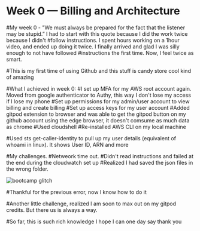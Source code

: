# Week 0 — Billing and Architecture
#My week 0 - "We must always be prepared for the fact that the listener may be stupid.” I had to start with this quote because I did the work twice because I didn't #follow instructions. I spent hours working on a 1hour video, and ended up doing it twice. I finally arrived and glad I was silly enough to not have followed #instructions the first time. Now, I feel twice as smart.

#This is my first time of using Github and this stuff is candy store cool kind of amazing

#What I achieved in week 0:
#I set up MFA for my AWS root account again. Moved from google authenticator to Authy, this way I don't lose my access if I lose my phone
#Set up permissions for my admin/user account to view billing and create billing
#Set up access keys for my user account
#Added gitpod extension to browser and was able to get the gitpod button on my github account using the edge browser, it doesn't comsume as much data as chrome
#Used cloudshell 
#Re-installed AWS CLI on my local machine

#Used sts get-caller-identity to pull up my user details (equivalent of whoami in linux). It shows User ID, ARN and more

#My challenges.
#Netweork time out.
#Didn't read instructions and failed at the end during the cloudwatch set up
#Realized I had saved the json files in the wrong folder.

![bootcamp glitch](https://user-images.githubusercontent.com/124564201/220833202-4a2c6ae4-31ed-4ea7-be2d-9eda691cda01.PNG)

#Thankful for the previous error, now I know how to do it

#Another little challenge, realized I am soon to max out on my gitpod credits. But there us is always a way.

#So far, this is such rich knowledge I hope I can one day say thank you


